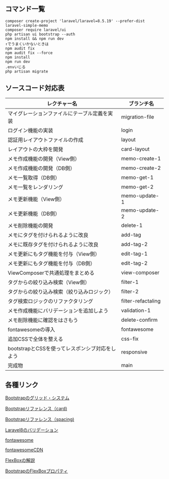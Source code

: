 

## コマンド一覧
```
composer create-project 'laravel/laravel=8.5.19' --prefer-dist laravel-simple-memo
composer require laravel/ui
php artisan ui bootstrap --auth
npm install && npm run dev
↑でうまくいかないときは
npm audit fix
npm audit fix --force
npm install
npm run dev
.envいじる
php artisan migrate
```


## ソースコード対応表

| レクチャー名                                 | ブランチ名     | 
| -------------------------------------------- | -------------- | 
| マイグレーションファイルにテーブル定義を実装 | migration-file | 
|      ログイン機能の実装                                        |  login              | 
|        認証用レイアウトファイルの作成                                    |      layout          | 
|        レイアウトの大枠を開発                                      |       card-layout        | 
|         メモ作成機能の開発（View側）                               |    memo-create-1            | 
|          メモ作成機能の開発（DB側）                               |    memo-create-2           | 
|         メモ一覧取得（DB側）                           |      memo-get-1          | 
|             メモ一覧をレンダリング                                 |       memo-get-2      | 
|        メモ更新機能（View側）                       |      memo-update-1          | 
|        メモ更新機能（DB側）                       |      memo-update-2      | 
|       メモ削除機能の開発          |     delete-1           |  
|        メモにタグを付けられるように改良      |      add-tag          | 
|           メモに既存タグを付けられるように改良                                   |      add-tag-2          | 
|     メモ更新にもタグ機能を付与（View側） |  edit-tag-1  |
|     メモ更新にもタグ機能を付与（DB側） |  edit-tag-2  |
|     ViewComposerで共通処理をまとめる  |  view-composer  |
|  タグからの絞り込み検索（View側） |  filter-1  |
| タグからの絞り込み検索（絞り込みロジック）| filter-2 |
| タグ検索ロジックのリファクタリング | filter-refactaling |
| メモ作成機能にバリデーションを追加しよう | validation-1 |
| メモ削除機能に確認をはさもう | delete-confirm |
|  fontawesomeの導入  | fontawesome |
|  追加CSSで全体を整える | css-fix |
|  bootstrapとCSSを使ってレスポンシブ対応をしよう |  responsive  |
| 完成物 | main |


## 各種リンク

[Bootstrapのグリッド・システム](https://getbootstrap.jp/docs/4.2/layout/grid/)

[Bootstrapリファレンス（card)](https://getbootstrap.jp/docs/4.2/components/card/)

[Bootstrapリファレンス（spacing)](https://getbootstrap.jp/docs/4.2/utilities/spacing/)

[Laravel8のバリデーション](https://readouble.com/laravel/8.x/ja/validation.html)

[fontawesome](https://fontawesome.com/v5.15/icons?d=gallery)

[fontawesomeCDN](https://fontawesome.com/v5.15/how-to-use/customizing-wordpress/snippets/setup-cdn-webfont)

[FlexBoxの解説](https://www.webcreatorbox.com/tech/css-flexbox-cheat-sheet#flexbox5)

[BootstrapのFlexBoxプロパティ](https://getbootstrap.jp/docs/5.0/utilities/flex/#justify-content)

